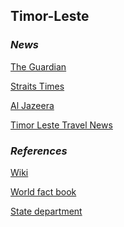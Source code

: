 ## Timor-Leste ##

### _News_ ###

[The Guardian](https://www.theguardian.com/world/timor-leste)

[Straits Times](https://www.straitstimes.com/tags/timor-leste)

[Al Jazeera](https://www.aljazeera.com/topics/country/east-timor.html)

[Timor Leste Travel News](https://www.timorleste.tl/news/)

[]()

[]()

[]()

### _References_ ###
[Wiki](https://en.wikipedia.org/wiki/East_Timor)

[World fact book](https://www.cia.gov/library/publications/resources/the-world-factbook/geos/tt.html)

[State department](https://www.state.gov/countries-areas/timor-leste/)

